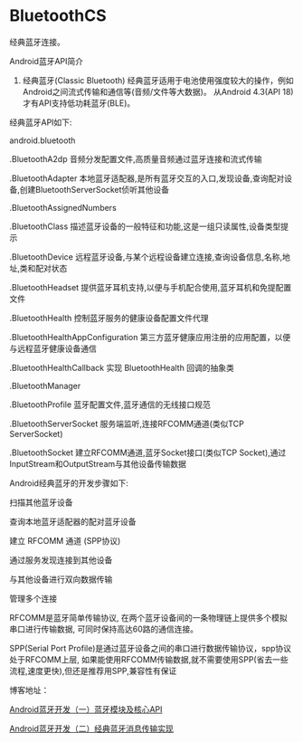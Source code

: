 # BluetoothCS

经典蓝牙连接。

Android蓝牙API简介
1. 经典蓝牙(Classic Bluetooth)
经典蓝牙适用于电池使用强度较大的操作，例如Android之间流式传输和通信等(音频/文件等大数据)。 从Android 4.3(API 18)才有API支持低功耗蓝牙(BLE)。

经典蓝牙API如下:

android.bluetooth

.BluetoothA2dp 音频分发配置文件,高质量音频通过蓝牙连接和流式传输

.BluetoothAdapter 本地蓝牙适配器,是所有蓝牙交互的入口,发现设备,查询配对设备,创建BluetoothServerSocket侦听其他设备

.BluetoothAssignedNumbers

.BluetoothClass 描述蓝牙设备的一般特征和功能,这是一组只读属性,设备类型提示

.BluetoothDevice 远程蓝牙设备,与某个远程设备建立连接,查询设备信息,名称,地址,类和配对状态

.BluetoothHeadset 提供蓝牙耳机支持,以便与手机配合使用,蓝牙耳机和免提配置文件

.BluetoothHealth 控制蓝牙服务的健康设备配置文件代理

.BluetoothHealthAppConfiguration 第三方蓝牙健康应用注册的应用配置，以便与远程蓝牙健康设备通信

.BluetoothHealthCallback 实现 BluetoothHealth 回调的抽象类

.BluetoothManager

.BluetoothProfile 蓝牙配置文件,蓝牙通信的无线接口规范

.BluetoothServerSocket 服务端监听,连接RFCOMM通道(类似TCP ServerSocket)

.BluetoothSocket 建立RFCOMM通道,蓝牙Socket接口(类似TCP Socket),通过InputStream和OutputStream与其他设备传输数据

Android经典蓝牙的开发步骤如下:

扫描其他蓝牙设备

查询本地蓝牙适配器的配对蓝牙设备

建立 RFCOMM 通道 (SPP协议)

通过服务发现连接到其他设备

与其他设备进行双向数据传输

管理多个连接

RFCOMM是蓝牙简单传输协议, 在两个蓝牙设备间的一条物理链上提供多个模拟串口进行传输数据, 可同时保持高达60路的通信连接。

SPP(Serial Port Profile)是通过蓝牙设备之间的串口进行数据传输协议，spp协议处于RFCOMM上层, 如果能使用RFCOMM传输数据,就不需要使用SPP(省去一些流程,速度更快),但还是推荐用SPP,兼容性有保证

博客地址：

[Android蓝牙开发（一）蓝牙模块及核心API](https://www.cnblogs.com/jqnl/p/13391663.html)

[Android蓝牙开发（二）经典蓝牙消息传输实现](https://www.jianshu.com/p/12395bfe4efb)
